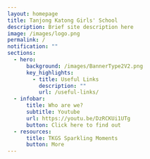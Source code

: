 ```yaml
---
layout: homepage
title: Tanjong Katong Girls' School
description: Brief site description here
image: /images/logo.png
permalink: /
notification: ""
sections:
  - hero:
      background: /images/BannerType2V2.png
      key_highlights:
        - title: Useful Links
          description: ""
          url: /useful-links/
  - infobar:
      title: Who are we?
      subtitle: Youtube
      url: https://youtu.be/DzRCKUi1UTg
      button: Click here to find out
  - resources:
      title: TKGS Sparkling Moments
      button: More
---
```

